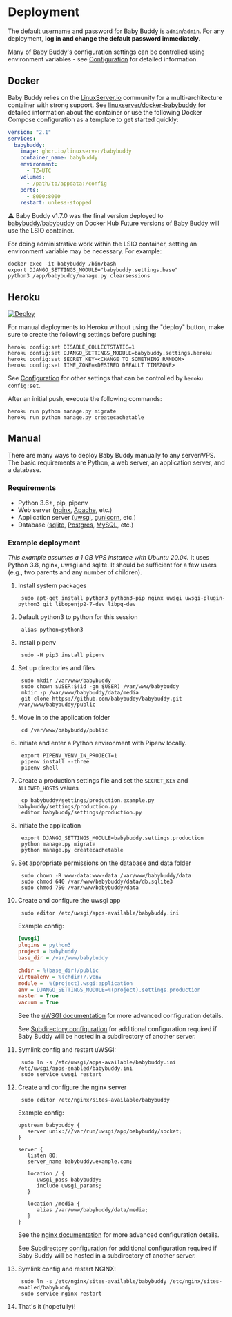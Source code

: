 # Deployment

The default username and password for Baby Buddy is `admin`/`admin`. For any
deployment, **log in and change the default password immediately**.

Many of Baby Buddy's configuration settings can be controlled using environment
variables - see [Configuration](configuration.md) for detailed information.

## Docker

Baby Buddy relies on the [LinuxServer.io](https://www.linuxserver.io/) community
for a multi-architecture container with strong support. See
[linuxserver/docker-babybuddy](https://github.com/linuxserver/docker-babybuddy)
for detailed information about the container or use the following Docker Compose
configuration as a template to get started quickly:

```yaml
version: "2.1"
services:
  babybuddy:
    image: ghcr.io/linuxserver/babybuddy
    container_name: babybuddy
    environment:
      - TZ=UTC
    volumes:
      - /path/to/appdata:/config
    ports:
      - 8000:8000
    restart: unless-stopped
```

:warning: Baby Buddy v1.7.0 was the final version deployed to
[babybuddy/babybuddy](https://hub.docker.com/r/babybuddy/babybuddy) on Docker Hub
Future versions of Baby Buddy will use the LSIO container.

For doing administrative work within the LSIO container, setting an environment variable may be necessary.
For example:

```
docker exec -it babybuddy /bin/bash
export DJANGO_SETTINGS_MODULE="babybuddy.settings.base"
python3 /app/babybuddy/manage.py clearsessions
```

## Heroku

[![Deploy](https://www.herokucdn.com/deploy/button.svg)](https://dashboard.heroku.com/new?button-url=https%3A%2F%2Fgithub.com%2Fbabybuddy%2Fbabybuddy&template=https%3A%2F%2Fgithub.com%2Fbabybuddy%2Fbabybuddy)

For manual deployments to Heroku without using the "deploy" button, make sure to
create the following settings before pushing:

    heroku config:set DISABLE_COLLECTSTATIC=1
    heroku config:set DJANGO_SETTINGS_MODULE=babybuddy.settings.heroku
    heroku config:set SECRET_KEY=<CHANGE TO SOMETHING RANDOM>
    heroku config:set TIME_ZONE=<DESIRED DEFAULT TIMEZONE>

See [Configuration](configuration.md) for other settings that can be controlled
by `heroku config:set`.

After an initial push, execute the following commands:

    heroku run python manage.py migrate
    heroku run python manage.py createcachetable

## Manual

There are many ways to deploy Baby Buddy manually to any server/VPS. The basic 
requirements are Python, a web server, an application server, and a database.

### Requirements

- Python 3.6+, pip, pipenv
- Web server ([nginx](http://nginx.org/), [Apache](http://httpd.apache.org/), etc.)
- Application server ([uwsgi](http://projects.unbit.it/uwsgi), [gunicorn](http://gunicorn.org/), etc.)
- Database ([sqlite](https://sqlite.org/), [Postgres](https://www.postgresql.org/), [MySQL](https://www.mysql.com/), etc.)

### Example deployment

*This example assumes a 1 GB VPS instance with Ubuntu 20.04.* It uses Python 3.8,
nginx, uwsgi and sqlite. It should be sufficient for a few users (e.g., two parents
and any number of children).

1. Install system packages

        sudo apt-get install python3 python3-pip nginx uwsgi uwsgi-plugin-python3 git libopenjp2-7-dev libpq-dev

2. Default python3 to python for this session

        alias python=python3

3. Install pipenv

        sudo -H pip3 install pipenv

4. Set up directories and files

        sudo mkdir /var/www/babybuddy
        sudo chown $USER:$(id -gn $USER) /var/www/babybuddy
        mkdir -p /var/www/babybuddy/data/media
        git clone https://github.com/babybuddy/babybuddy.git /var/www/babybuddy/public

5. Move in to the application folder

        cd /var/www/babybuddy/public
        
6. Initiate and enter a Python environment with Pipenv locally.

        export PIPENV_VENV_IN_PROJECT=1
        pipenv install --three
        pipenv shell

7. Create a production settings file and set the ``SECRET_KEY`` and ``ALLOWED_HOSTS`` values

        cp babybuddy/settings/production.example.py babybuddy/settings/production.py
        editor babybuddy/settings/production.py

8. Initiate the application

        export DJANGO_SETTINGS_MODULE=babybuddy.settings.production
        python manage.py migrate
        python manage.py createcachetable

9. Set appropriate permissions on the database and data folder

        sudo chown -R www-data:www-data /var/www/babybuddy/data
        sudo chmod 640 /var/www/babybuddy/data/db.sqlite3
        sudo chmod 750 /var/www/babybuddy/data

10. Create and configure the uwsgi app

         sudo editor /etc/uwsgi/apps-available/babybuddy.ini

      Example config:

      ```ini
      [uwsgi]
      plugins = python3
      project = babybuddy
      base_dir = /var/www/babybuddy

      chdir = %(base_dir)/public
      virtualenv = %(chdir)/.venv
      module =  %(project).wsgi:application
      env = DJANGO_SETTINGS_MODULE=%(project).settings.production
      master = True
      vacuum = True
      ```

      See the [uWSGI documentation](http://uwsgi-docs.readthedocs.io/en/latest/)
      for more advanced configuration details.

      See [Subdirectory configuration](subdirectory.md) for additional configuration
      required if Baby Buddy will be hosted in a subdirectory of another server.

11. Symlink config and restart uWSGI:

         sudo ln -s /etc/uwsgi/apps-available/babybuddy.ini /etc/uwsgi/apps-enabled/babybuddy.ini
         sudo service uwsgi restart

12. Create and configure the nginx server

         sudo editor /etc/nginx/sites-available/babybuddy

      Example config:

      ```nginx
      upstream babybuddy {
         server unix:///var/run/uwsgi/app/babybuddy/socket;
      }
         
      server {
         listen 80;
         server_name babybuddy.example.com;
         
         location / {
            uwsgi_pass babybuddy;
            include uwsgi_params;
         }
                  
         location /media {
            alias /var/www/babybuddy/data/media;
         }
      }
      ```

      See the [nginx documentation](https://nginx.org/en/docs/) for more advanced
      configuration details.

      See [Subdirectory configuration](subdirectory.md) for additional configuration
      required if Baby Buddy will be hosted in a subdirectory of another server.

14. Symlink config and restart NGINX:

         sudo ln -s /etc/nginx/sites-available/babybuddy /etc/nginx/sites-enabled/babybuddy
         sudo service nginx restart

15. That's it (hopefully)!
